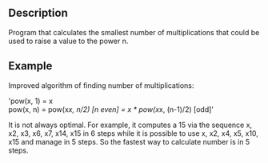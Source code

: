 ## Description

Program that calculates the smallest number of multiplications that could be used to raise a value to the power n.

## Example

Improved algorithm of finding number of multiplications:

'pow(x, 1) = x         
pow(x, n) = pow(x*x, n/2) [n even]
          = x * pow(x*x, (n-1)/2) [odd]'
          
It is not always optimal.
For example, it computes a 15 via the sequence x, x2, x3, x6, x7, x14, x15 in 6 steps
while it is possible to use x, x2, x4, x5, x10, x15 and manage in 5 steps. So the fastest way to calculate number is in 5 steps.
